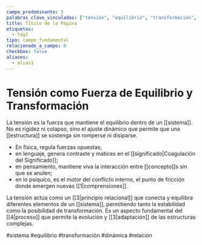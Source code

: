 ```yaml
---
campo_predominante: 3
palabras_clave_vinculadas: ["tensión", "equilibrio", "transformación", "dinámica", "relación"]
title: Titulo de la Página
etiquetas:
  - tag1
tipo: campo_fundamental
relacionado_a_campo: 0
checkbox: false
aliases:
  - alias1
---
```

# Tensión como Fuerza de Equilibrio y Transformación

La tensión es la fuerza que mantiene el equilibrio dentro de un [[sistema]]. No es rigidez ni colapso, sino el ajuste dinámico que permite que una [[estructura]] se sostenga sin romperse ni disiparse. 

- En física, regula fuerzas opuestas; 
- en lenguaje, genera contraste y matices en el [[significado|Coagulación del Significado]]; 
- en pensamiento, mantiene viva la interacción entre [[concepto]]s sin que se anulen; 
- en lo psíquico, es el motor del conflicto interno, el punto de fricción donde emergen nuevas [[1|comprensiones]].

La tensión actúa como un [[3|principio relacional]] que conecta y equilibra diferentes elementos de un [[sistema]], permitiendo tanto la estabilidad como la posibilidad de transformación. Es un aspecto fundamental del [[4|proceso]] que permite la evolución y [[3|adaptación]] de las estructuras complejas.

#sistema #equilibrio #transformación #dinámica #relación